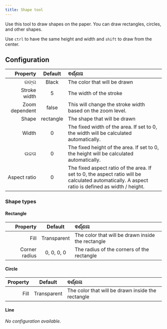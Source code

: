 ```yaml
---
title: Shape tool
---
```


Use this tool to draw shapes on the paper.
You can draw rectangles, circles, and other shapes.

Use `ctrl` to have the same height and width and `shift` to draw from the center.

## Configuration

|       Property |  Default  | ଵର୍ଣ୍ଣନା                                                                                                                                                                                         |
| -------------: | :-------: | :----------------------------------------------------------------------------------------------------------------------------------------------------------------------------------------------- |
|           ରଙ୍ଗ |   Black   | The color that will be drawn                                                                                                                                                                     |
|   Stroke width |     5     | The width of the stroke                                                                                                                                                                          |
| Zoom dependent |   false   | This will change the stroke width based on the zoom level.                                                                                                                       |
|          Shape | rectangle | The shape that will be drawn                                                                                                                                                                     |
|          Width |     0     | The fixed width of the area. If set to 0, the width will be calculated automatically.                                                                            |
|         ଉଚ୍ଚତା |     0     | The fixed height of the area. If set to 0, the height will be calculated automatically.                                                                          |
|   Aspect ratio |     0     | The fixed aspect ratio of the area. If set to 0, the aspect ratio will be calculated automatically. A aspect ratio is defined as width / height. |

### Shape types

#### Rectangle

|      Property |   Default   | ଵର୍ଣ୍ଣନା                                          |
| ------------: | :---------: | :------------------------------------------------ |
|          Fill | Transparent | The color that will be drawn inside the rectangle |
| Corner radius |  0, 0, 0, 0 | The radius of the corners of the rectangle        |

#### Circle

| Property |   Default   | ଵର୍ଣ୍ଣନା                                          |
| -------: | :---------: | :------------------------------------------------ |
|     Fill | Transparent | The color that will be drawn inside the rectangle |

#### Line

_No configuration available._
